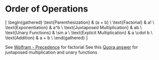# Order of Operations

\[
  \begin{gathered}
    \text{Parenthesization}                     & (a + b)   \\
    \text{Factorial}                            & a!        \\
    \text{Exponentiation}                       & a^b       \\
    \text{Juxtaposed Multiplication}            & ab        \\
    \text{Unary Functions}                      & \sin a    \\
    \text{Explicit Multiplication}              & a \cdot b \\
    \text{Addition}                             & a + b     \\
  \end{gathered}
\]

See [Wolfram - Precedence](http://mathworld.wolfram.com/Precedence.html) for factorial
See this [Quora answer](https://www.quora.com/Where-do-logarithms-limits-and-trig-functions-lie-on-order-of-operations-PEMDAS-BOMDAS/answer/Howard-Ludwig) for juxtaposed multiplication and unary functions
